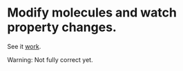 # Modify molecules and watch property changes. 

See it [work](https://raw.githack.com/retospect/molyplot/master/Elements.html).

Warning: Not fully correct yet. 

